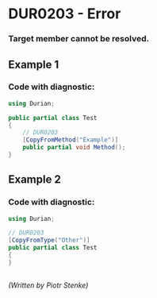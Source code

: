 # DUR0203 - Error
### Target member cannot be resolved.

## Example 1

### Code with diagnostic:

```csharp
using Durian;

public partial class Test
{
	// DUR0203
	[CopyFromMethod("Example")]
	public partial void Method();
}

```

## Example 2

### Code with diagnostic:

```csharp
using Durian;

// DUR0203
[CopyFromType("Other")]
public partial class Test
{
}

```
##

*\(Written by Piotr Stenke\)*